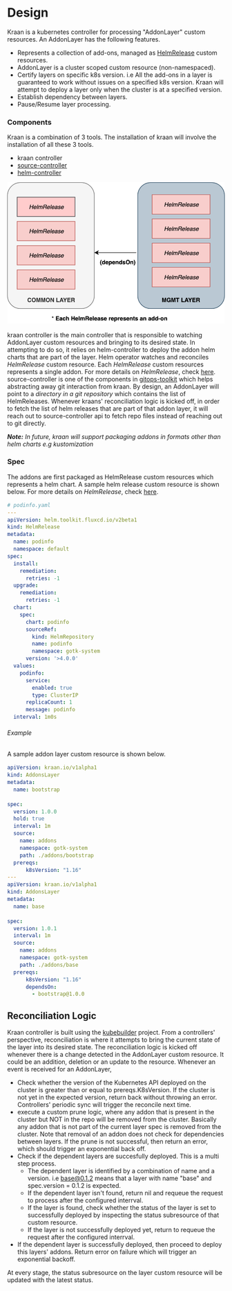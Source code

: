 # Design
Kraan is a kubernetes controller for processing "AddonLayer" custom resources.
An AddonLayer has the following features.
* Represents a collection of add-ons, managed as [HelmRelease](https://toolkit.fluxcd.io/guides/helmreleases/#define-a-helm-release)
  custom resources.   
* AddonLayer is a cluster scoped custom resource (non-namespaced).
* Certify layers on specific k8s version. i.e All the add-ons in a layer is guaranteed
  to work without issues on a specified k8s version. Kraan will attempt to deploy
  a layer only when the cluster is at a specified version.
* Establish dependency between layers.
* Pause/Resume layer processing.

### Components
Kraan is a combination of 3 tools. The installation of kraan will involve the 
installation of all these 3 tools.
* kraan controller
* [source-controller](https://github.com/fluxcd/source-controller)
* [helm-controller](https://github.com/fluxcd/helm-controller)

![layers](../diagrams/addon-layer-dependencies.png)

kraan controller is the main controller that is responsible to watching AddonLayer
custom resources and bringing to its desired state. In attempting to do so, it 
relies on helm-controller to deploy the addon helm charts that are part of the layer. Helm operator watches
and reconciles *HelmRelease* custom resource. Each *HelmRelease* custom resources
represents a single addon. For more details on *HelmRelease*, check 
[here](https://toolkit.fluxcd.io/guides/helmreleases/#define-a-helm-release).
source-controller is one of the components in [gitops-toolkit](https://toolkit.fluxcd.io/) which 
helps abstracting away git interaction from kraan. By design, an AddonLayer will
point to a *directory in a git repository* which contains the list of
HelmReleases. Whenever kraans' reconciliation logic is kicked off, in order to
fetch the list of helm releases that are part of that addon layer, it will reach out
to source-controller api to fetch repo files instead of reaching out to git directly. 


***Note:*** *In future, kraan will support packaging addons in formats other 
than helm charts e.g kustomization*
 
### Spec
The addons are first packaged as HelmRelease custom resources which represents
a helm chart. A sample helm release custom resource is shown below.
For more details on *HelmRelease*, check
[here](https://toolkit.fluxcd.io/guides/helmreleases/#define-a-helm-release).


```yaml
# podinfo.yaml
---
apiVersion: helm.toolkit.fluxcd.io/v2beta1
kind: HelmRelease
metadata:
  name: podinfo
  namespace: default
spec:
  install:
    remediation:
      retries: -1
  upgrade:
    remediation:
      retries: -1
  chart:
    spec:
      chart: podinfo
      sourceRef:
        kind: HelmRepository
        name: podinfo
        namespace: gotk-system
      version: '>4.0.0'
  values:
    podinfo:
      service:
        enabled: true
        type: ClusterIP
      replicaCount: 1
      message: podinfo
  interval: 1m0s 
```

###### Example
A sample addon layer custom resource is shown below. 
```yaml
apiVersion: kraan.io/v1alpha1
kind: AddonsLayer
metadata:
  name: bootstrap

spec:
  version: 1.0.0
  hold: true
  interval: 1m
  source:
    name: addons
    namespace: gotk-system
    path: ./addons/bootstrap
  prereqs:
      k8sVersion: "1.16"
---
apiVersion: kraan.io/v1alpha1
kind: AddonsLayer
metadata:
  name: base

spec:
  version: 1.0.1
  interval: 1m
  source: 
    name: addons
    namespace: gotk-system
    path: ./addons/base
  prereqs:
      k8sVersion: "1.16"
      dependsOn:
        - bootstrap@1.0.0
```

## Reconciliation Logic
Kraan controller is built using the [kubebuilder](https://github.com/kubernetes-sigs/kubebuilder) project.
From a controllers' perspective, reconciliation is where it attempts to bring the
current state of the layer into its desired state. The reconciliation logic is 
kicked off whenever there is a change detected in the AddonLayer custom resource.
It could be an addition, deletion or an update to the resource. Whenever an event is 
received for an AddonLayer,

* Check whether the version of the Kubernetes API deployed on the cluster is greater than or equal to prereqs.K8sVersion.
  If the cluster is not yet in the expected version, return back without throwing an error. 
  Controllers' periodic sync will trigger the reconcile next time.
* execute a custom prune logic, where any addon that is present in the cluster
  but NOT in the repo will be removed from the cluster. Basically any addon that is 
  not part of the current layer spec is removed from the cluster. Note that removal
  of an addon does not check for dependencies between layers. If the prune is
  not successful, then return an error, which should trigger an exponential
  back off.
* Check if the dependent layers are succesfully deployed. This is a multi step process.
    * The dependent layer is identified by a combination of name and a version.
      i.e base@0.1.2 means that a layer with name "base" and spec.version = 0.1.2 is expected.
    * If the dependent layer isn't found, return nil and requeue the request
      to process after the configured interrval.
    * If the layer is found, check whether the status of the layer is set to
      successfully deployed by inspecting the status subresource of that custom
      resource.
    * If the layer is not successfully deployed yet, return to requeue the request
      after the configured interrval.
* If the dependent layer is successfully deployed, then proceed to deploy this layers'
  addons. Return error on failure which will trigger an exponential backoff.

At every stage, the status subresource on the layer custom resource will be 
updated with the latest status.
